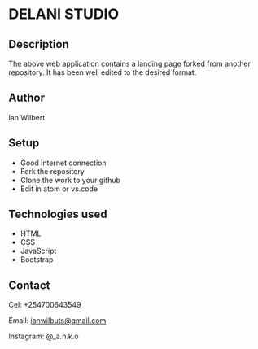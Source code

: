 # DELANI STUDIO
## Description
The above web application contains a landing page forked from another repository. It has been well edited to the desired format.
## Author
Ian Wilbert
## Setup
* Good internet connection
* Fork the repository
* Clone the work to your github
* Edit in atom or vs.code
## Technologies used
* HTML
* CSS
* JavaScript
* Bootstrap
## Contact
Cel: +254700643549

Email: ianwilbuts@gmail.com

Instagram: @_a.n.k.o

